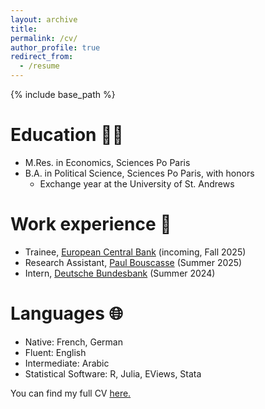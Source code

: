 ```yaml
---
layout: archive
title:
permalink: /cv/
author_profile: true
redirect_from:
  - /resume
---
```


{% include base_path %}

Education 👨‍🎓
======
* M.Res. in Economics, Sciences Po Paris
* B.A. in Political Science, Sciences Po Paris, with honors
    * Exchange year at the University of St. Andrews

Work experience 💼
======
* Trainee, [European Central Bank](https://www.ecb.europa.eu/home/html/index.en.html) (incoming, Fall 2025)
* Research Assistant, [Paul Bouscasse](https://www.paul-bouscasse.com) (Summer 2025)
* Intern, [Deutsche Bundesbank](https://www.bundesbank.de/en) (Summer 2024)

Languages 🌐
======
* Native: French, German
* Fluent: English
* Intermediate: Arabic
* Statistical Software: R, Julia, EViews, Stata


You can find my full CV [here.](https://lionelchambon.github.io/files/Chambon_CV_Jul25.pdf)
